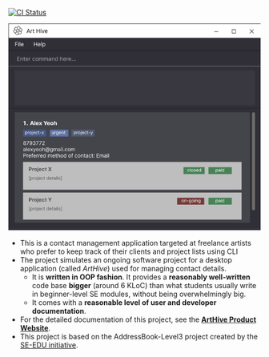 <!--[![codecov](https://codecov.io/gh/AY2425S2-CS2103-F10-1/tp/graph/badge.svg?token=FJ99L6LFD9)](https://codecov.io/gh/AY2425S2-CS2103-F10-1/tp) -->

[![CI Status](https://github.com/AY2425S2-CS2103-F10-1/tp/workflows/Java%20CI/badge.svg)](https://github.com/AY2425S2-CS2103-F10-1/tp/actions)

![Ui](docs/images/Ui.png)

* This is a contact management application targeted at freelance artists who prefer to keep track of their clients and project lists using CLI
* The project simulates an ongoing software project for a desktop application (called _ArtHive_) used for managing contact details.
  * It is **written in OOP fashion**. It provides a **reasonably well-written** code base **bigger** (around 6 KLoC) than what students usually write in beginner-level SE modules, without being overwhelmingly big.
  * It comes with a **reasonable level of user and developer documentation**.
* For the detailed documentation of this project, see the **[ArtHive Product Website](https://ay2425s2-cs2103-f10-1.github.io/tp)**.
* This project is based on the AddressBook-Level3 project created by the [SE-EDU initiative](https://se-education.org).



